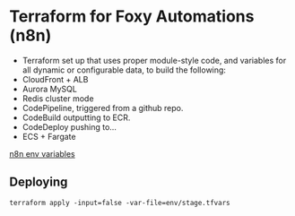 # Terraform for Foxy Automations (n8n)

* Terraform set up that uses proper module-style code, and variables for all dynamic or configurable data, to build the following:
* CloudFront + ALB
* Aurora MySQL
* Redis cluster mode
* CodePipeline, triggered from a github repo.
* CodeBuild outputting to ECR.
* CodeDeploy pushing to…
* ECS + Fargate

[n8n env variables](https://docs.n8n.io/hosting/environment-variables/#queues)

## Deploying

```
terraform apply -input=false -var-file=env/stage.tfvars
```